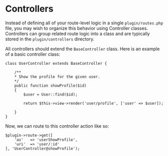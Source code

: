# Controllers

Instead of defining all of your route-level logic in a single `plugin/routes.php` file, you may wish to organize this behavior using Controller classes. Controllers can group related route logic into a class and are typically stored in the `plugin/controllers` directory.

All controllers should extend the `BaseController` class. Here is an example of a basic controller class:



	class UserController extends BaseController {

		/**
		* Show the profile for the given user.
		*/
		public function showProfile($id)
		{
			$user = User::find($id);

			return $this->view->render('user/profile', ['user' => $user]);

		}
	}

Now, we can route to this controller action like so:

	$plugin->route->get([
		'as'   => 'userShowProfile',
		'uri'  => 'user/:id'
	], 'UserController@showProfile');
